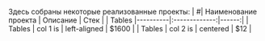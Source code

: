 Здесь собраны некоторые реализованные проекты:
| #| Наименование проекта   | Описание |  Стек |
| Tables |----------|:-------------:|------:|
| Tables | col 1 is |  left-aligned | $1600 |
| Tables | col 2 is |    centered   |   $12 |
